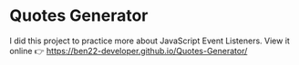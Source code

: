 # Quotes Generator
 I did this project to practice more about JavaScript Event Listeners.
 View it online 👉 https://ben22-developer.github.io/Quotes-Generator/
